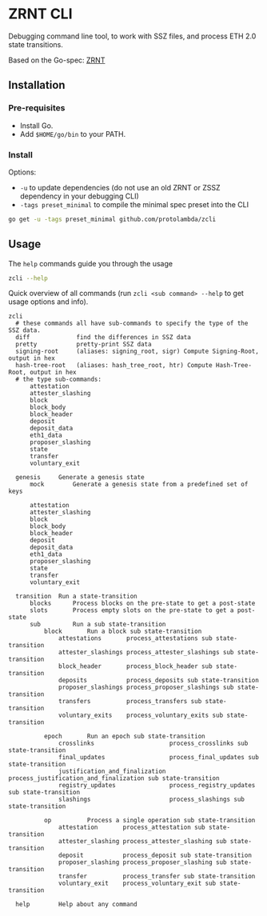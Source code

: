# ZRNT CLI

Debugging command line tool, to work with SSZ files, and process ETH 2.0 state transitions.

Based on the Go-spec: [ZRNT](https://github.com/protolambda/zrnt)

## Installation

### Pre-requisites

- Install Go.
- Add `$HOME/go/bin` to your PATH.

### Install

Options:
 
- `-u` to update dependencies (do not use an old ZRNT or ZSSZ dependency in your debugging CLI)
- `-tags preset_minimal` to compile the minimal spec preset into the CLI

```bash
go get -u -tags preset_minimal github.com/protolambda/zcli
```

## Usage

The `help` commands guide you through the usage

```bash
zcli --help
```

Quick overview of all commands (run `zcli <sub command> --help` to get usage options and info).

```text
zcli
  # these commands all have sub-commands to specify the type of the SSZ data.
  diff             find the differences in SSZ data
  pretty           pretty-print SSZ data
  signing-root     (aliases: signing_root, sigr) Compute Signing-Root, output in hex
  hash-tree-root   (aliases: hash_tree_root, htr) Compute Hash-Tree-Root, output in hex
  # the type sub-commands:
      attestation
      attester_slashing
      block
      block_body
      block_header
      deposit
      deposit_data
      eth1_data
      proposer_slashing
      state
      transfer
      voluntary_exit

  genesis     Generate a genesis state
      mock        Generate a genesis state from a predefined set of keys

      attestation
      attester_slashing
      block
      block_body
      block_header
      deposit
      deposit_data
      eth1_data
      proposer_slashing
      state
      transfer
      voluntary_exit

  transition  Run a state-transition
      blocks      Process blocks on the pre-state to get a post-state
      slots       Process empty slots on the pre-state to get a post-state
      sub         Run a sub state-transition
          block       Run a block sub state-transition
              attestations       process_attestations sub state-transition
              attester_slashings process_attester_slashings sub state-transition
              block_header       process_block_header sub state-transition
              deposits           process_deposits sub state-transition
              proposer_slashings process_proposer_slashings sub state-transition
              transfers          process_transfers sub state-transition
              voluntary_exits    process_voluntary_exits sub state-transition

          epoch       Run an epoch sub state-transition
              crosslinks                     process_crosslinks sub state-transition
              final_updates                  process_final_updates sub state-transition
              justification_and_finalization process_justification_and_finalization sub state-transition
              registry_updates               process_registry_updates sub state-transition
              slashings                      process_slashings sub state-transition

          op          Process a single operation sub state-transition
              attestation       process_attestation sub state-transition
              attester_slashing process_attester_slashing sub state-transition
              deposit           process_deposit sub state-transition
              proposer_slashing process_proposer_slashing sub state-transition
              transfer          process_transfer sub state-transition
              voluntary_exit    process_voluntary_exit sub state-transition

  help        Help about any command
```
